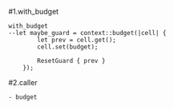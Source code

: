 #1.with_budget

```
with_budget
--let maybe_guard = context::budget(|cell| {
        let prev = cell.get();
        cell.set(budget);

        ResetGuard { prev }
    });

```

#2.caller

```
- budget

```